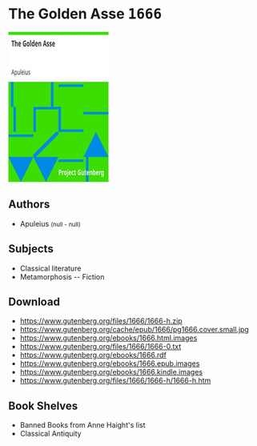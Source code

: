 # The Golden Asse <kbd>1666</kbd>

![](./cover.medium.jpg "")

## Authors


 - Apuleius <small>(null - null)</small>

## Subjects


 - Classical literature
 - Metamorphosis -- Fiction

## Download


 - https://www.gutenberg.org/files/1666/1666-h.zip
 - https://www.gutenberg.org/cache/epub/1666/pg1666.cover.small.jpg
 - https://www.gutenberg.org/ebooks/1666.html.images
 - https://www.gutenberg.org/files/1666/1666-0.txt
 - https://www.gutenberg.org/ebooks/1666.rdf
 - https://www.gutenberg.org/ebooks/1666.epub.images
 - https://www.gutenberg.org/ebooks/1666.kindle.images
 - https://www.gutenberg.org/files/1666/1666-h/1666-h.htm

## Book Shelves


 - Banned Books from Anne Haight's list
 - Classical Antiquity
